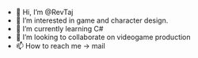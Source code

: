 - 👋 Hi, I’m @RevTaj
- 👀 I’m interested in game and character design.
- 🌱 I’m currently learning C#
- 💞️ I’m looking to collaborate on videogame production
- 📫 How to reach me -> mail

<!---
RevTaj/RevTaj is a ✨ special ✨ repository because its `README.md` (this file) appears on your GitHub profile.
You can click the Preview link to take a look at your changes.
--->
